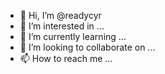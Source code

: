 - 👋 Hi, I’m @readycyr
- 👀 I’m interested in ...
- 🌱 I’m currently learning ...
- 💞️ I’m looking to collaborate on ...
- 📫 How to reach me ...

<!---
readycyr/readycyr is a ✨ special ✨ repository because its `README.md` (this file) appears on your GitHub profile.
You can click the Preview link to take a look at your changes.
--->
